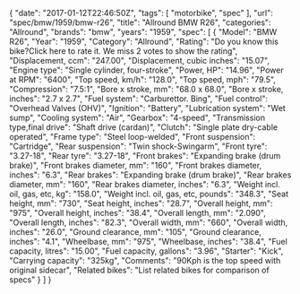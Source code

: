 {
    "date": "2017-01-12T22:46:50Z",
    "tags": [
        "motorbike",
        "spec"
    ],
    "url": "spec\/bmw\/1959\/bmw-r26",
    "title": "Allround BMW R26",
    "categories": "Allround",
    "brands": "bmw",
    "years": "1959",
    "spec": [
        {
            "Model": "BMW R26",
            "Year": "1959",
            "Category": "Allround",
            "Rating": "Do you know this bike?Click here to rate it. We miss 2 votes to show the rating",
            "Displacement, ccm": "247.00",
            "Displacement, cubic inches": "15.07",
            "Engine type": "Single cylinder, four-stroke",
            "Power, HP": "14.96",
            "Power at RPM": "6400",
            "Top speed, km\/h": "128.0",
            "Top speed, mph": "79.5",
            "Compression": "7.5:1",
            "Bore x stroke, mm": "68.0 x 68.0",
            "Bore x stroke, inches": "2.7 x 2.7",
            "Fuel system": "Carburettor. Bing",
            "Fuel control": "Overhead Valves (OHV)",
            "Ignition": "Battery",
            "Lubrication system": "Wet sump",
            "Cooling system": "Air",
            "Gearbox": "4-speed",
            "Transmission type,final drive": "Shaft drive (cardan)",
            "Clutch": "Single plate dry-cable operated",
            "Frame type": "Steel loop-welded",
            "Front suspension": "Cartridge",
            "Rear suspension": "Twin shock-Swingarm",
            "Front tyre": "3.27-18",
            "Rear tyre": "3.27-18",
            "Front brakes": "Expanding brake (drum brake)",
            "Front brakes diameter, mm": "160",
            "Front brakes diameter, inches": "6.3",
            "Rear brakes": "Expanding brake (drum brake)",
            "Rear brakes diameter, mm": "160",
            "Rear brakes diameter, inches": "6.3",
            "Weight incl. oil, gas, etc, kg": "158.0",
            "Weight incl. oil, gas, etc, pounds": "348.3",
            "Seat height, mm": "730",
            "Seat height, inches": "28.7",
            "Overall height, mm": "975",
            "Overall height, inches": "38.4",
            "Overall length, mm": "2.090",
            "Overall length, inches": "82.3",
            "Overall width, mm": "660",
            "Overall width, inches": "26.0",
            "Ground clearance, mm": "105",
            "Ground clearance, inches": "4.1",
            "Wheelbase, mm": "975",
            "Wheelbase, inches": "38.4",
            "Fuel capacity, litres": "15.00",
            "Fuel capacity, gallons": "3.96",
            "Starter": "Kick",
            "Carrying capacity": "325kg",
            "Comments": "90Kph is the top speed with original sidecar",
            "Related bikes": "List related bikes for comparison of specs"
        }
    ]
}